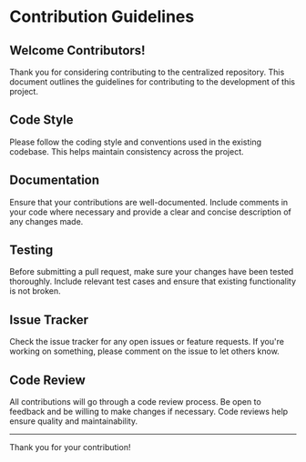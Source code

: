 # Contribution Guidelines

## Welcome Contributors!

Thank you for considering contributing to the centralized repository. This document outlines the guidelines for contributing to the development of this project.

## Code Style

Please follow the coding style and conventions used in the existing codebase. This helps maintain consistency across the project.

## Documentation

Ensure that your contributions are well-documented. Include comments in your code where necessary and provide a clear and concise description of any changes made.

## Testing

Before submitting a pull request, make sure your changes have been tested thoroughly. Include relevant test cases and ensure that existing functionality is not broken.

## Issue Tracker

Check the issue tracker for any open issues or feature requests. If you're working on something, please comment on the issue to let others know.

## Code Review

All contributions will go through a code review process. Be open to feedback and be willing to make changes if necessary. Code reviews help ensure quality and maintainability.

---

Thank you for your contribution!
